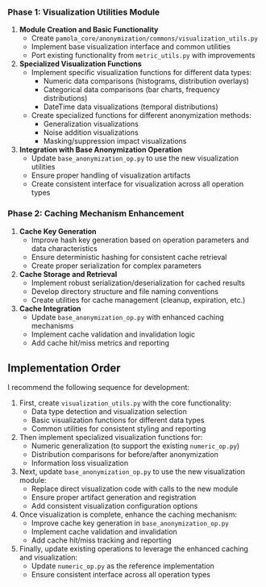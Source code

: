 

### Phase 1: Visualization Utilities Module

1. **Module Creation and Basic Functionality**
    - Create `pamola_core/anonymization/commons/visualization_utils.py`
    - Implement base visualization interface and common utilities
    - Port existing functionality from `metric_utils.py` with improvements
2. **Specialized Visualization Functions**
    - Implement specific visualization functions for different data types:
        - Numeric data comparisons (histograms, distribution overlays)
        - Categorical data comparisons (bar charts, frequency distributions)
        - DateTime data visualizations (temporal distributions)
    - Create specialized functions for different anonymization methods:
        - Generalization visualizations
        - Noise addition visualizations
        - Masking/suppression impact visualizations
3. **Integration with Base Anonymization Operation**
    - Update `base_anonymization_op.py` to use the new visualization utilities
    - Ensure proper handling of visualization artifacts
    - Create consistent interface for visualization across all operation types

### Phase 2: Caching Mechanism Enhancement

1. **Cache Key Generation**
    - Improve hash key generation based on operation parameters and data characteristics
    - Ensure deterministic hashing for consistent cache retrieval
    - Create proper serialization for complex parameters
2. **Cache Storage and Retrieval**
    - Implement robust serialization/deserialization for cached results
    - Develop directory structure and file naming conventions
    - Create utilities for cache management (cleanup, expiration, etc.)
3. **Cache Integration**
    - Update `base_anonymization_op.py` with enhanced caching mechanisms
    - Implement cache validation and invalidation logic
    - Add cache hit/miss metrics and reporting

## Implementation Order

I recommend the following sequence for development:

1. First, create `visualization_utils.py` with the core functionality:
    - Data type detection and visualization selection
    - Basic visualization functions for different data types
    - Common utilities for consistent styling and reporting
2. Then implement specialized visualization functions for:
    - Numeric generalization (to support the existing `numeric_op.py`)
    - Distribution comparisons for before/after anonymization
    - Information loss visualization
3. Next, update `base_anonymization_op.py` to use the new visualization module:
    - Replace direct visualization code with calls to the new module
    - Ensure proper artifact generation and registration
    - Add consistent visualization configuration options
4. Once visualization is complete, enhance the caching mechanism:
    - Improve cache key generation in `base_anonymization_op.py`
    - Implement cache validation and invalidation
    - Add cache hit/miss tracking and reporting
5. Finally, update existing operations to leverage the enhanced caching and visualization:
    - Update `numeric_op.py` as the reference implementation
    - Ensure consistent interface across all operation types